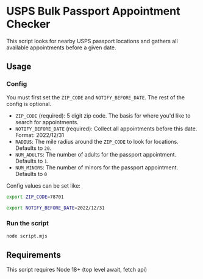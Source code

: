 # USPS Bulk Passport Appointment Checker

This script looks for nearby USPS passport locations and gathers all available appointments before a given date.

## Usage

### Config

You must first set the `ZIP_CODE` and `NOTIFY_BEFORE_DATE`. The rest of the config is optional.

- `ZIP_CODE` (required): 5 digit zip code. The basis for where you'd like to search for appointments.
- `NOTIFY_BEFORE_DATE` (required): Collect all appointments before this date. Format: 2022/12/31
- `RADIUS`: The mile radius around the `ZIP_CODE` to look for locations. Defaults to `20`.
- `NUM_ADULTS`: The number of adults for the passport appointment. Defaults to `1`.
- `NUM_MINORS`: The number of minors for the passport appointment. Defaults to `0`

Config values can be set like:

```bash
export ZIP_CODE=78701
```

```bash
export NOTIFY_BEFORE_DATE=2022/12/31
```

### Run the script

```bash
node script.mjs
```

## Requirements

This script requires Node 18+ (top level await, fetch api)
